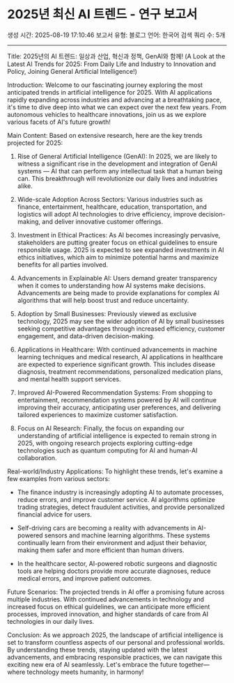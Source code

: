 # 2025년 최신 AI 트렌드 - 연구 보고서
생성 시간: 2025-08-19 17:10:46
보고서 유형: 블로그
언어: 한국어
검색 쿼리 수: 5개

---

Title: 2025년의 AI 트렌드: 일상과 산업, 혁신과 정책, GenAI와 함께! (A Look at the Latest AI Trends for 2025: From Daily Life and Industry to Innovation and Policy, Joining General Artificial Intelligence!)

Introduction:
Welcome to our fascinating journey exploring the most anticipated trends in artificial intelligence for 2025. With AI applications rapidly expanding across industries and advancing at a breathtaking pace, it's time to dive deep into what we can expect over the next few years. From autonomous vehicles to healthcare innovations, join us as we explore various facets of AI's future growth!

Main Content:
Based on extensive research, here are the key trends projected for 2025:

1. Rise of General Artificial Intelligence (GenAI): In 2025, we are likely to witness a significant rise in the development and integration of GenAI systems — AI that can perform any intellectual task that a human being can. This breakthrough will revolutionize our daily lives and industries alike.

2. Wide-scale Adoption Across Sectors: Various industries such as finance, entertainment, healthcare, education, transportation, and logistics will adopt AI technologies to drive efficiency, improve decision-making, and deliver innovative customer offerings.

3. Investment in Ethical Practices: As AI becomes increasingly pervasive, stakeholders are putting greater focus on ethical guidelines to ensure responsible usage. 2025 is expected to see expanded investments in AI ethics initiatives, which aim to minimize potential harms and maximize benefits for all parties involved.

4. Advancements in Explainable AI: Users demand greater transparency when it comes to understanding how AI systems make decisions. Advancements are being made to provide explanations for complex AI algorithms that will help boost trust and reduce uncertainty.

5. Adoption by Small Businesses: Previously viewed as exclusive technology, 2025 may see the wider adoption of AI by small businesses seeking competitive advantages through increased efficiency, customer engagement, and data-driven decision-making.

6. Applications in Healthcare: With continued advancements in machine learning techniques and medical research, AI applications in healthcare are expected to experience significant growth. This includes disease diagnosis, treatment recommendations, personalized medication plans, and mental health support services.

7. Improved AI-Powered Recommendation Systems: From shopping to entertainment, recommendation systems powered by AI will continue improving their accuracy, anticipating user preferences, and delivering tailored experiences to maximize customer satisfaction.

8. Focus on AI Research: Finally, the focus on expanding our understanding of artificial intelligence is expected to remain strong in 2025, with ongoing research projects exploring cutting-edge technologies such as quantum computing for AI and human-AI collaboration.

Real-world/Industry Applications:
To highlight these trends, let's examine a few examples from various sectors:

- The finance industry is increasingly adopting AI to automate processes, reduce errors, and improve customer service. AI algorithms optimize trading strategies, detect fraudulent activities, and provide personalized financial advice for users.

- Self-driving cars are becoming a reality with advancements in AI-powered sensors and machine learning algorithms. These systems continually learn from their environment and adjust their behavior, making them safer and more efficient than human drivers.

- In the healthcare sector, AI-powered robotic surgeons and diagnostic tools are helping doctors provide more accurate diagnoses, reduce medical errors, and improve patient outcomes.

Future Scenarios:
The projected trends in AI offer a promising future across multiple industries. With continued advancements in technology and increased focus on ethical guidelines, we can anticipate more efficient processes, improved innovation, and higher standards of care from AI technologies in our daily lives.

Conclusion:
As we approach 2025, the landscape of artificial intelligence is set to transform countless aspects of our personal and professional worlds. By understanding these trends, staying updated with the latest advancements, and embracing responsible practices, we can navigate this exciting new era of AI seamlessly. Let's embrace the future together—where technology meets humanity, in harmony!